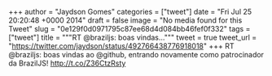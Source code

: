 
+++
author = "Jaydson Gomes"
categories = ["tweet"]
date = "Fri Jul 25 20:20:48 +0000 2014"
draft = false
image = "No media found for this Tweet"
slug = "0e129f0d0971795c87ee68d4d084bb46fef0f332"
tags = ["tweet"]
title = """RT @braziljs: boas vindas..."""
tweet = true
tweet_url = "https://twitter.com/jaydson/status/492766438776918018"
+++
RT @braziljs: boas vindas ao @github, entrando novamente como patrocinador da BrazilJS! http://t.co/Z36CtzRsty
